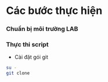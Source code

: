 # Các bước thực hiện

### Chuẩn bị môi trường LAB

### Thực thi script
- Cài đặt gói git
```sh
su -
git clone 